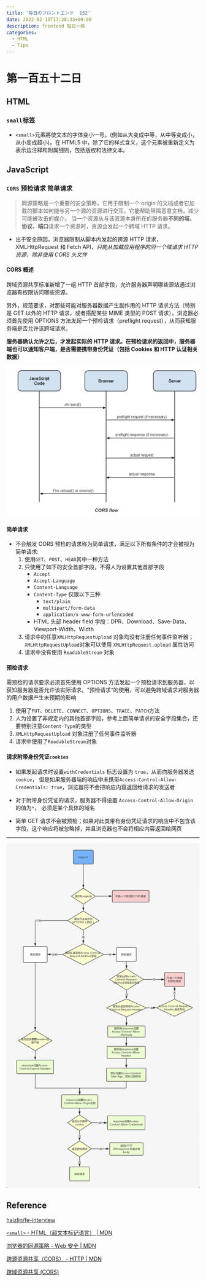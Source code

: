 ```yaml
---
title: '毎日のフロントエンド  152'
date: 2022-02-15T17:28:33+09:00
description: frontend 每日一练
categories:
  - HTML
  - Tips
---
```


# 第一百五十二日

## HTML

### `small`标签

- `<small>`元素將使文本的字体变小一号。(例如从大变成中等，从中等变成小，从小变成超小)。在 HTML5 中，除了它的样式含义，这个元素被重新定义为表示边注释和附属细则，包括版权和法律文本。

## JavaScript

### `CORS` 预检请求 简单请求

> 同源策略是一个重要的安全策略，它用于限制一个 origin 的文档或者它加载的脚本如何能与另一个源的资源进行交互。它能帮助阻隔恶意文档，减少可能被攻击的媒介。
> 当一个资源从与该资源本身所在的服务器**不同的域、协议、端口**请求一个资源时，资源会发起一个跨域 HTTP 请求。

- 出于安全原因，浏览器限制从脚本内发起的跨源 HTTP 请求，XMLHttpRequest 和 Fetch API，_只能从加载应用程序的同一个域请求 HTTP 资源，除非使用 CORS 头文件_

#### CORS 概述

跨域资源共享标准新增了一组 HTTP 首部字段，允许服务器声明哪些源站通过浏览器有权限访问哪些资源。

另外，规范要求，对那些可能对服务器数据产生副作用的 HTTP 请求方法（特别是 GET 以外的 HTTP 请求，或者搭配某些 MIME 类型的 POST 请求），浏览器必须首先使用 OPTIONS 方法发起一个预检请求（preflight request），从而获知服务端是否允许该跨域请求。

**服务器确认允许之后，才发起实际的 HTTP 请求。在预检请求的返回中，服务器端也可以通知客户端，是否需要携带身份凭证（包括 Cookies 和 HTTP 认证相关数据）**

![cors-flow](cors-flow.png)

#### 简单请求

- 不会触发 CORS 预检的请求称为简单请求，满足以下所有条件的才会被视为简单请求:
  1. 使用`GET`、`POST`、`HEAD`其中一种方法
  2. 只使用了如下的安全首部字段，不得人为设置其他首部字段
     - `Accept`
     - `Accept-Language`
     - `Content-Language`
     - `Content-Type` 仅限以下三种
       - `text/plain`
       - `multipart/form-data`
       - `application/x-www-form-urlencoded`
     - HTML 头部 header field 字段：DPR、Download、Save-Data、Viewport-Width、Width
  3. 请求中的任意`XMLHttpRequestUpload` 对象均没有注册任何事件监听器；`XMLHttpRequestUpload`对象可以使用 `XMLHttpRequest.upload` 属性访问
  4. 请求中没有使用 `ReadableStream` 对象

#### 预检请求

需预检的请求要求必须首先使用 OPTIONS 方法发起一个预检请求到服务器，以获知服务器是否允许该实际请求。"预检请求“的使用，可以避免跨域请求对服务器的用户数据产生未预期的影响

1. 使用了`PUT`、`DELETE`、`CONNECT`、`OPTIONS`、`TRACE`、`PATCH`方法
2. 人为设置了非规定内的其他首部字段，参考上面简单请求的安全字段集合，还要特别注意`Content-Type`的类型
3. `XMLHttpRequestUpload` 对象注册了任何事件监听器
4. 请求中使用了`ReadableStream`对象

#### 请求附带身份凭证`cookies`

- 如果发起请求时设置`withCredentials` 标志设置为 `true`，从而向服务器发送`cookie`， 但是如果服务器端的响应中未携带`Access-Control-Allow-Credentials: true`，浏览器将不会把响应内容返回给请求的发送者

- 对于附带身份凭证的请求，服务器不得设置 `Access-Control-Allow-Origin` 的值为`*`， 必须是某个具体的域名

- 简单 GET 请求不会被预检；如果对此类带有身份凭证请求的响应中不包含该字段，这个响应将被忽略掉，并且浏览器也不会将相应内容返回给网页

---

![完整流程](request-flow.png)

## Reference

[haizlin/fe-interview](https://github.com/haizlin/fe-interview/blob/master/category/history.md)

[`<small>` - HTML（超文本标记语言） | MDN](https://developer.mozilla.org/zh-CN/docs/Web/HTML/Element/small)

[浏览器的同源策略 - Web 安全 | MDN](https://developer.mozilla.org/zh-CN/docs/Web/Security/Same-origin_policy)

[跨源资源共享（CORS） - HTTP | MDN](https://developer.mozilla.org/zh-CN/docs/Web/HTTP/CORS)

[跨域资源共享 (CORS)](https://web.dev/cross-origin-resource-sharing/)
